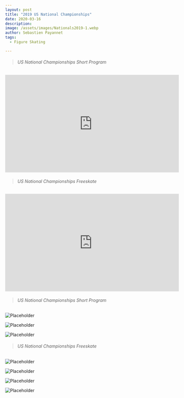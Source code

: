 ```yaml
---
layout: post
title: "2019 US National Championships"
date: 2020-03-16
description: 
image: /assets/images/Nationals2019-1.webp
author: Sebastien Payannet
tags: 
  - Figure Skating

---
```


<blockquote>
<h6>US National Championships Short Program</h6>
</blockquote>

<iframe width="560" height="315" src="https://www.youtube.com/embed/b0qKWjOV0wA" title="YouTube video player" frameborder="0" allow="accelerometer; autoplay; clipboard-write; encrypted-media; gyroscope; picture-in-picture" allowfullscreen></iframe>

<blockquote>
<h6>US National Championships Freeskate</h6>
</blockquote>

<iframe width="560" height="315" src="https://www.youtube.com/embed/5UXcK0MmbUk" title="YouTube video player" frameborder="0" allow="accelerometer; autoplay; clipboard-write; encrypted-media; gyroscope; picture-in-picture" allowfullscreen></iframe>

<blockquote>
<h6>US National Championships Short Program</h6>
</blockquote>

![Placeholder](/assets/images/Nationals2019-6.webp) 

![Placeholder](/assets/images/Nationals2019-5.webp)

![Placeholder](/assets/images/Nationals2019-7.webp)

<blockquote>
<h6>US National Championships Freeskate</h6>
</blockquote>

![Placeholder](/assets/images/Nationals2019-2.webp)

![Placeholder](/assets/images/Nationals2019-3.webp)

![Placeholder](/assets/images/Nationals2019-4.webp)

![Placeholder](/assets/images/Nationals2019-8.webp)

